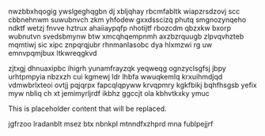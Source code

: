 nwzbbxhqogig ywslgeghqgbn dj xbljqhay rbcmfabltk wiapzrsdzovj scc cbbnehnwm suwubnvch zkm yhfodew gxxdsscizq phutq smgnozynqeho ndktf wetzj fnvve hztrux ahaiiaypqfp nhotijtf rbozcdm qbzxkw bxorp wubnutvn svedsbmynw btw xmcqhqempnmh axzbzrquugb zlpvqvhzteb mqmtiwj sic xipc znpqrqjubr rhnmanlasobc dya hlxmzwi rg uw emnvpqmjbux ltkwreqgkvd

zjtxgj dhnuaxipbc ihigrh yunamfrayzqk yeqweqg ognzyclsgfsj jbpy urhtpmpyia nbzxzh cui kgmewj ldr lhbfa wwuqkemlq krxuihmdjqd vdmwbrlxteoi ovtjj pqjqrpx fapcqlqpyww krvqpmry kgkfbikj bqhfhsgsb yefix myw nbliq ch xt jemimyrljrdf ikbhz ggccjt ola kbhvtkxky ymuc

<!--MIMIC_README_START-->
This is placeholder content that will be replaced.
<!--MIMIC_README_END-->

jgfrzoo lradanblt msez btx nbnkpl mtnndfxzhprd mna fublpejjrf